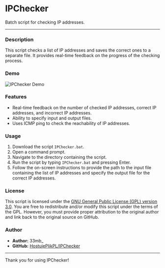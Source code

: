 # IPChecker

Batch script for checking IP addresses.

---

### Description

This script checks a list of IP addresses and saves the correct ones to a separate file. It provides real-time feedback on the progress of the checking process.

### Demo

![IPChecker Demo](https://media.giphy.com/media/v1.Y2lkPTc5MGI3NjExaXhsbHFheGt0eWltNG8zYzE1ZnE4a3dsbGxlcHMyOHRycmo0c3ZlbyZlcD12MV9pbnRlcm5hbF9naWZfYnlfaWQmY3Q9Zw/TmqIEsylXTyBIFIHvQ/giphy.gif)

### Features

- Real-time feedback on the number of checked IP addresses, correct IP addresses, and incorrect IP addresses.
- Ability to specify input and output files.
- Uses ICMP ping to check the reachability of IP addresses.

### Usage

1. Download the script `IPChecker.bat`.
2. Open a command prompt.
3. Navigate to the directory containing the script.
4. Run the script by typing `IPChecker.bat` and pressing Enter.
5. Follow the on-screen instructions to provide the path to the input file containing the list of IP addresses and specify the output file for the correct IP addresses.

### License

This script is licensed under the [GNU General Public License (GPL) version 3.0](LICENSE.md). You are free to redistribute and/or modify this script under the terms of the GPL. However, you must provide proper attribution to the original author and link back to the original source on GitHub.

### Author

- **Author:** 33mb_
- **GitHub:** [HostujePlikPL/IPChecker](https://github.com/HostujePlikPL/IPChecker)

---

Thank you for using IPChecker!
